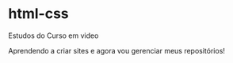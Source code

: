 # html-css
Estudos do Curso em video

Aprendendo a criar sites e agora vou gerenciar meus repositórios!